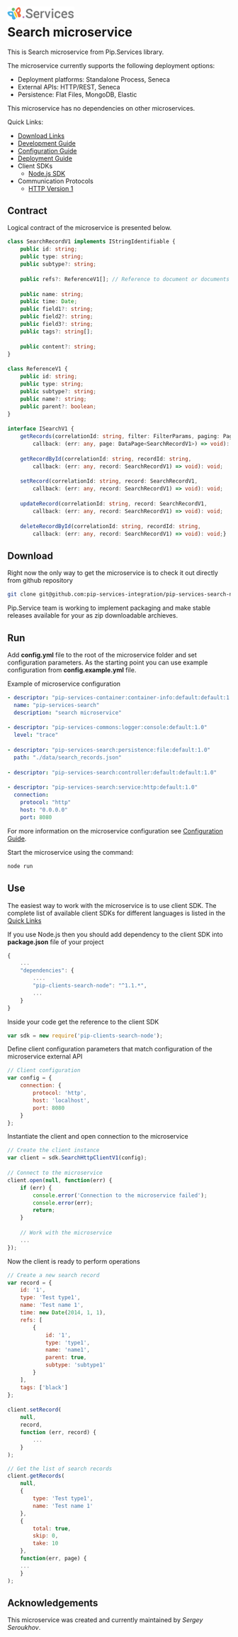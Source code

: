 # <img src="https://github.com/pip-services/pip-services/raw/master/design/Logo.png" alt="Pip.Services Logo" style="max-width:30%"> <br/> Search microservice

This is Search microservice from Pip.Services library. 

The microservice currently supports the following deployment options:
* Deployment platforms: Standalone Process, Seneca
* External APIs: HTTP/REST, Seneca
* Persistence: Flat Files, MongoDB, Elastic

This microservice has no dependencies on other microservices.

<a name="links"></a> Quick Links:

* [Download Links](doc/Downloads.md)
* [Development Guide](doc/Development.md)
* [Configuration Guide](doc/Configuration.md)
* [Deployment Guide](doc/Deployment.md)
* Client SDKs
  - [Node.js SDK](https://github.com/pip-services-integration/pip-clients-search-node)
* Communication Protocols
  - [HTTP Version 1](doc/HttpProtocolV1.md)

## Contract

Logical contract of the microservice is presented below. 

```typescript
class SearchRecordV1 implements IStringIdentifiable {
    public id: string;
    public type: string;
    public subtype?: string;

    public refs?: ReferenceV1[]; // Reference to document or documents this comment bound to

    public name: string;
    public time: Date;
    public field1?: string;
    public field2?: string;
    public field3?: string;
    public tags?: string[];

    public content?: string;
}

class ReferenceV1 {
    public id: string;
    public type: string;
    public subtype?: string;
    public name?: string;
    public parent?: boolean;
}

interface ISearchV1 {
    getRecords(correlationId: string, filter: FilterParams, paging: PagingParams,
        callback: (err: any, page: DataPage<SearchRecordV1>) => void): void;

    getRecordById(correlationId: string, recordId: string,
        callback: (err: any, record: SearchRecordV1) => void): void;

    setRecord(correlationId: string, record: SearchRecordV1,
        callback: (err: any, record: SearchRecordV1) => void): void;

    updateRecord(correlationId: string, record: SearchRecordV1,
        callback: (err: any, record: SearchRecordV1) => void): void;

    deleteRecordById(correlationId: string, recordId: string,
        callback: (err: any, record: SearchRecordV1) => void): void;}
```

## Download

Right now the only way to get the microservice is to check it out directly from github repository
```bash
git clone git@github.com:pip-services-integration/pip-services-search-node.git
```

Pip.Service team is working to implement packaging and make stable releases available for your 
as zip downloadable archieves.

## Run

Add **config.yml** file to the root of the microservice folder and set configuration parameters.
As the starting point you can use example configuration from **config.example.yml** file. 

Example of microservice configuration
```yaml
- descriptor: "pip-services-container:container-info:default:default:1.0"
  name: "pip-services-search"
  description: "search microservice"

- descriptor: "pip-services-commons:logger:console:default:1.0"
  level: "trace"

- descriptor: "pip-services-search:persistence:file:default:1.0"
  path: "./data/search_records.json"

- descriptor: "pip-services-search:controller:default:default:1.0"

- descriptor: "pip-services-search:service:http:default:1.0"
  connection:
    protocol: "http"
    host: "0.0.0.0"
    port: 8080
```
 
For more information on the microservice configuration see [Configuration Guide](Configuration.md).

Start the microservice using the command:
```bash
node run
```

## Use

The easiest way to work with the microservice is to use client SDK. 
The complete list of available client SDKs for different languages is listed in the [Quick Links](#links)

If you use Node.js then you should add dependency to the client SDK into **package.json** file of your project
```javascript
{
    ...
    "dependencies": {
        ....
        "pip-clients-search-node": "^1.1.*",
        ...
    }
}
```

Inside your code get the reference to the client SDK
```javascript
var sdk = new require('pip-clients-search-node');
```

Define client configuration parameters that match configuration of the microservice external API
```javascript
// Client configuration
var config = {
    connection: {
        protocol: 'http',
        host: 'localhost', 
        port: 8080
    }
};
```

Instantiate the client and open connection to the microservice
```javascript
// Create the client instance
var client = sdk.SearchHttpClientV1(config);

// Connect to the microservice
client.open(null, function(err) {
    if (err) {
        console.error('Connection to the microservice failed');
        console.error(err);
        return;
    }
    
    // Work with the microservice
    ...
});
```

Now the client is ready to perform operations
```javascript
// Create a new search record
var record = {
    id: '1',
    type: 'Test type1',
    name: 'Test name 1',
    time: new Date(2014, 1, 1),
    refs: [
        {
            id: '1',
            type: 'type1',
            name: 'name1',
            parent: true,
            subtype: 'subtype1'
        }
    ],
    tags: ['black']
};

client.setRecord(
    null,
    record,
    function (err, record) {
        ...
    }
);
```

```javascript
// Get the list of search records
client.getRecords(
    null,
    {
        type: 'Test type1',
        name: 'Test name 1'
    },
    {
        total: true,
        skip: 0,
        take: 10
    },
    function(err, page) {
    ...    
    }
);
```    

## Acknowledgements

This microservice was created and currently maintained by *Sergey Seroukhov*.

